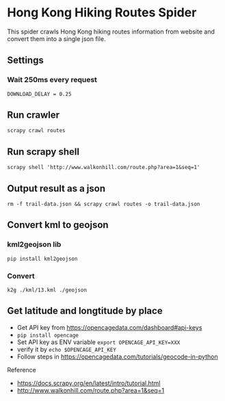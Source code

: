 # Hong Kong Hiking Routes Spider
This spider crawls Hong Kong hiking routes information from website and convert them into a single json file. 

## Settings
### Wait 250ms every request
`DOWNLOAD_DELAY = 0.25`

## Run crawler
`scrapy crawl routes`

## Run scrapy shell
`scrapy shell 'http://www.walkonhill.com/route.php?area=1&seq=1'`

## Output result as a json
`rm -f trail-data.json && scrapy crawl routes -o trail-data.json`

## Convert kml to geojson
### kml2geojson lib
`pip install kml2geojson`
### Convert
`k2g ./kml/13.kml ./geojson`

## Get latitude and longtitude by place
- Get API key from https://opencagedata.com/dashboard#api-keys
- `pip install opencage`
- Set API key as ENV variable `export OPENCAGE_API_KEY=XXX`
- verify it by `echo $OPENCAGE_API_KEY`
- Follow steps in https://opencagedata.com/tutorials/geocode-in-python

Reference
- https://docs.scrapy.org/en/latest/intro/tutorial.html
- http://www.walkonhill.com/route.php?area=1&seq=1
